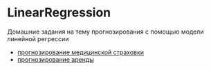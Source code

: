 # LinearRegression

Домашние задания на тему прогнозирования с помощью модели линейной регрессии

* [прогнозирование медицинской страховки](https://github.com/OlgaTeplenina/forecasting/blob/main/%D0%A2%D0%B5%D0%BF%D0%BB%D0%B5%D0%BD%D0%B8%D0%BD%D0%B0__%D0%94%D0%97_ML_ipynb_.ipynb)
* [прогнозирование аренды](https://github.com/OlgaTeplenina/forecasting/blob/main/%D0%94%D0%972___Homework_template_ipynb_.ipynb)

